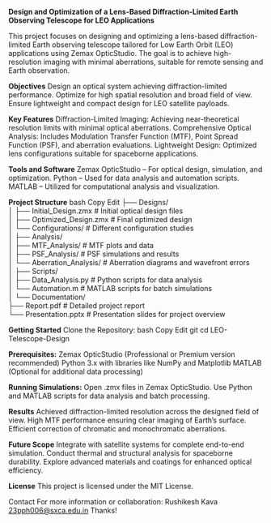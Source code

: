 ****Design and Optimization of a Lens-Based Diffraction-Limited Earth Observing Telescope for LEO Applications****

This project focuses on designing and optimizing a lens-based diffraction-limited Earth observing telescope tailored for Low Earth Orbit (LEO) applications using Zemax OpticStudio. The goal is to achieve high-resolution imaging with minimal aberrations, suitable for remote sensing and Earth observation.

**Objectives**
Design an optical system achieving diffraction-limited performance.
Optimize for high spatial resolution and broad field of view.
Ensure lightweight and compact design for LEO satellite payloads.

**Key Features**
Diffraction-Limited Imaging: Achieving near-theoretical resolution limits with minimal optical aberrations.
Comprehensive Optical Analysis: Includes Modulation Transfer Function (MTF), Point Spread Function (PSF), and aberration evaluations.
Lightweight Design: Optimized lens configurations suitable for spaceborne applications.

**Tools and Software**
Zemax OpticStudio – For optical design, simulation, and optimization.
Python – Used for data analysis and automation scripts.
MATLAB – Utilized for computational analysis and visualization.

**Project Structure**
bash
Copy
Edit
├── Designs/  
│   ├── Initial_Design.zmx        # Initial optical design files  
│   ├── Optimized_Design.zmx      # Final optimized design  
│   └── Configurations/           # Different configuration studies  
│
├── Analysis/  
│   ├── MTF_Analysis/             # MTF plots and data  
│   ├── PSF_Analysis/             # PSF simulations and results  
│   └── Aberration_Analysis/      # Aberration diagrams and wavefront errors  
│
├── Scripts/  
│   ├── Data_Analysis.py          # Python scripts for data analysis  
│   └── Automation.m              # MATLAB scripts for batch simulations  
│
└── Documentation/  
    ├── Report.pdf                # Detailed project report  
    └── Presentation.pptx         # Presentation slides for project overview  
    
**Getting Started**
Clone the Repository:
bash
Copy
Edit
git 
cd LEO-Telescope-Design

**Prerequisites:**
Zemax OpticStudio (Professional or Premium version recommended)
Python 3.x with libraries like NumPy and Matplotlib
MATLAB (Optional for additional data processing)

**Running Simulations:**
Open .zmx files in Zemax OpticStudio.
Use Python and MATLAB scripts for data analysis and batch processing.

**Results**
Achieved diffraction-limited resolution across the designed field of view.
High MTF performance ensuring clear imaging of Earth’s surface.
Efficient correction of chromatic and monochromatic aberrations.

**Future Scope**
Integrate with satellite systems for complete end-to-end simulation.
Conduct thermal and structural analysis for spaceborne durability.
Explore advanced materials and coatings for enhanced optical efficiency.

**License**
This project is licensed under the MIT License.

Contact
For more information or collaboration:
Rushikesh Kava
23pph006@sxca.edu.in
Thanks!

